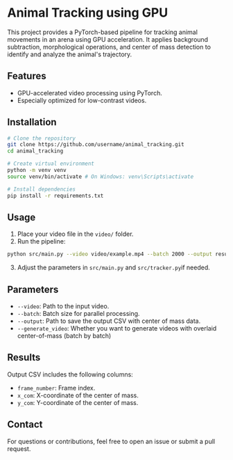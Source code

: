 # Animal Tracking using GPU

This project provides a PyTorch-based pipeline for tracking animal movements in an arena using GPU acceleration. It applies background subtraction, morphological operations, and center of mass detection to identify and analyze the animal's trajectory.

## Features
- GPU-accelerated video processing using PyTorch.
- Especially optimized for low-contrast videos.
  
## Installation
```bash
# Clone the repository
git clone https://github.com/username/animal_tracking.git
cd animal_tracking

# Create virtual environment
python -m venv venv
source venv/bin/activate # On Windows: venv\Scripts\activate

# Install dependencies
pip install -r requirements.txt
```

## Usage
1. Place your video file in the `video/` folder.
2. Run the pipeline:
```bash
python src/main.py --video video/example.mp4 --batch 2000 --output results.csv
```
3. Adjust the parameters in `src/main.py` and `src/tracker.py`if needed.

## Parameters
- `--video`: Path to the input video.
- `--batch`: Batch size for parallel processing.
- `--output`: Path to save the output CSV with center of mass data.
- `--generate_video`: Whether you want to generate videos with overlaid center-of-mass (batch by batch)

## Results
Output CSV includes the following columns:
- `frame_number`: Frame index.
- `x_com`: X-coordinate of the center of mass.
- `y_com`: Y-coordinate of the center of mass.

## Contact
For questions or contributions, feel free to open an issue or submit a pull request.

